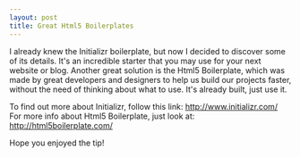 ```yaml
---
layout: post
title: Great Html5 Boilerplates
---
```


I already knew the Initializr boilerplate, but now I decided to discover some of its details. It's an incredible starter that you may use for your next website or blog. Another great solution is the Html5 Boilerplate, which was made by great developers and designers to help us build our projects faster, without the need of thinking about what to use. It's already built, just use it.

To find out more about Initializr, follow this link: http://www.initializr.com/
For more info about Html5 Boilerplate, just look at: http://html5boilerplate.com/

Hope you enjoyed the tip!